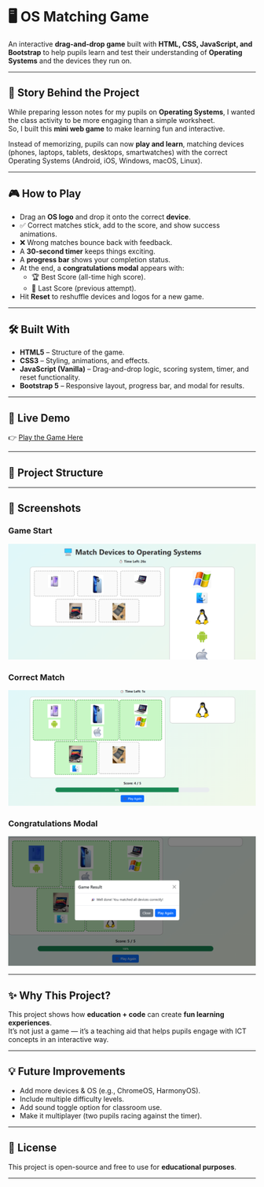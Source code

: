 # 🖥️ OS Matching Game  

An interactive **drag-and-drop game** built with **HTML, CSS, JavaScript, and Bootstrap** to help pupils learn and test their understanding of **Operating Systems** and the devices they run on.  

---

## 📖 Story Behind the Project  
While preparing lesson notes for my pupils on **Operating Systems**, I wanted the class activity to be more engaging than a simple worksheet.  
So, I built this **mini web game** to make learning fun and interactive.  

Instead of memorizing, pupils can now **play and learn**, matching devices (phones, laptops, tablets, desktops, smartwatches) with the correct Operating Systems (Android, iOS, Windows, macOS, Linux).  

---

## 🎮 How to Play  
- Drag an **OS logo** and drop it onto the correct **device**.  
- ✅ Correct matches stick, add to the score, and show success animations.  
- ❌ Wrong matches bounce back with feedback.  
- A **30-second timer** keeps things exciting.  
- A **progress bar** shows your completion status.  
- At the end, a **congratulations modal** appears with:
  - 🏆 Best Score (all-time high score).  
  - 🎯 Last Score (previous attempt).  
- Hit **Reset** to reshuffle devices and logos for a new game.  

---

## 🛠️ Built With  
- **HTML5** – Structure of the game.  
- **CSS3** – Styling, animations, and effects.  
- **JavaScript (Vanilla)** – Drag-and-drop logic, scoring system, timer, and reset functionality.  
- **Bootstrap 5** – Responsive layout, progress bar, and modal for results.  

---

## 🚀 Live Demo  
👉 [Play the Game Here](https://thecomputerixed.github.io/os-matching-game/)  
 

---

## 📂 Project Structure  


---

## 📸 Screenshots  

### Game Start  
![Game Screenshot](images/screenshot1.png)
 

### Correct Match  
![Game Screenshot](images/screenshot2.png)


### Congratulations Modal  
![Game Screenshot](images/screenshot3.png) 

---

## ✨ Why This Project?  
This project shows how **education + code** can create **fun learning experiences**.  
It’s not just a game — it’s a teaching aid that helps pupils engage with ICT concepts in an interactive way.  

---

## 💡 Future Improvements  
- Add more devices & OS (e.g., ChromeOS, HarmonyOS).  
- Include multiple difficulty levels.  
- Add sound toggle option for classroom use.  
- Make it multiplayer (two pupils racing against the timer).  

---

## 📜 License  
This project is open-source and free to use for **educational purposes**.  

---

